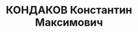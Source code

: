---
title: КОНДАКОВ Константин Максимович
description: 'Род. 1907, д. Голубцово, Вичугский р-н, Ивановская обл., русский, обр:
  среднее. Род занятий: БОЗ, прож: г. Загорск, Московская обл.. Арест. 15.05.1937.
  Приговор: 19.01.1938, обв.: вред., терр. - 15 лет лишения свободы, конфискация имущества.
  Реабилитация - Военная коллегия ВС СССР'
---